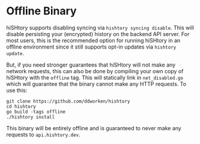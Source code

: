 # Offline Binary

hiSHtory supports disabling syncing via `hishtory syncing disable`. This will disable persisting your (encrypted) history on the backend API server. For most users, this is the recommended option for running hiSHtory in an offline environment since it still supports opt-in updates via `hishtory update`.

But, if you need stronger guarantees that hiSHtory will not make any network requests, this can also be done by compiling your own copy of hiSHtory with the `offline` tag. This will statically link in `net_disabled.go` which will guarantee that the binary cannot make any HTTP requests. To use this:

```
git clone https://github.com/ddworken/hishtory
cd hishtory
go build -tags offline
./hishtory install
```

This binary will be entirely offline and is guaranteed to never make any requests to `api.hishtory.dev`.